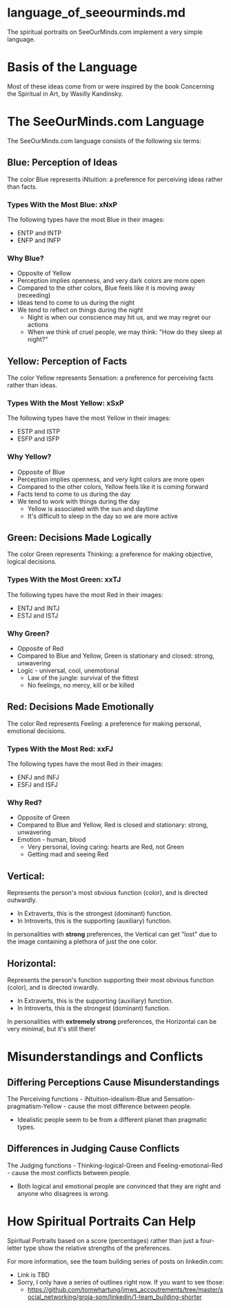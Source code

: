 
# language_of_seeourminds.md

The spiritual portraits on SeeOurMinds.com implement a very simple language.

# Basis of the Language

Most of these ideas come from or were inspired by the book Concerning the Spiritual in Art, by Wasilly Kandinsky.

# The SeeOurMinds.com Language

The SeeOurMinds.com language consists of the following six terms:

## Blue: Perception of Ideas

The color Blue represents iNtuition: a preference for perceiving ideas rather than facts.

### Types With the Most Blue: xNxP

The following types have the most Blue in their images:

- ENTP and INTP
- ENFP and INFP

### Why Blue?

- Opposite of Yellow
- Perception implies openness, and very dark colors are more open
- Compared to the other colors, Blue feels like it is moving away (receeding)
- Ideas tend to come to us during the night
- We tend to reflect on things during the night
  - Night is when our conscience may hit us, and we may regret our actions
  - When we think of cruel people, we may think: "How do they sleep at night?"

## Yellow: Perception of Facts

The color Yellow represents Sensation: a preference for perceiving facts rather than ideas.

### Types With the Most Yellow: xSxP

The following types have the most Yellow in their images:

- ESTP and ISTP
- ESFP and ISFP

### Why Yellow?

- Opposite of Blue
- Perception implies openness, and very light colors are more open
- Compared to the other colors, Yellow feels like it is coming forward
- Facts tend to come to us during the day
- We tend to work with things during the day
  - Yellow is associated with the sun and daytime
  - It's difficult to sleep in the day so we are more active

## Green: Decisions Made Logically

The color Green represents Thinking: a preference for making objective, logical decisions.

### Types With the Most Green: xxTJ

The following types have the most Red in their images:

- ENTJ and INTJ
- ESTJ and ISTJ

### Why Green?

- Opposite of Red
- Compared to Blue and Yellow, Green is stationary and closed: strong, unwavering
- Logic - universal, cool, unemotional
  - Law of the jungle: survival of the fittest
  - No feelings, no mercy, kill or be killed

## Red: Decisions Made Emotionally

The color Red represents Feeling: a preference for making personal, emotional decisions.

### Types With the Most Red: xxFJ

The following types have the most Red in their images:

- ENFJ and INFJ
- ESFJ and ISFJ

### Why Red?

- Opposite of Green
- Compared to Blue and Yellow, Red is closed and stationary: strong, unwavering
- Emotion - human, blood
  - Very personal, loving caring: hearts are Red, not Green
  - Getting mad and seeing Red

## Vertical:

Represents the person's most obvious function (color), and is directed outwardly.

- In Extraverts, this is the strongest (dominant) function.
- In Introverts, this is the supporting (auxiliary) function.

In personalities with **strong** preferences, the Vertical can get "lost" due to the image containing a plethora of just the one color.

## Horizontal:

Represents the person's function supporting their most obvious function (color), and is directed inwardly.

- In Extraverts, this is the supporting (auxiliary) function.
- In Introverts, this is the strongest (dominant) function.

In personalities with **extremely strong** preferences, the Horizontal can be very minimal, but it's still there!

# Misunderstandings and Conflicts

## Differing Perceptions Cause Misunderstandings

The Perceiving functions - iNtuition-idealism-Blue and Sensation-pragmatism-Yellow - cause the most difference between people.

- Idealistic people seem to be from a different planet than pragmatic types.

## Differences in Judging Cause Conflicts

The Judging functions - Thinking-logical-Green and Feeling-emotional-Red - cause the most conflicts between people.

- Both logical and emotional people are convinced that they are right and anyone who disagrees is wrong.

# How Spiritual Portraits Can Help

Spiritual Portraits based on a score (percentages) rather than just a four-letter type show the
relative strengths of the preferences.



For more information, see the team building series of posts on linkedin.com:

- Link is TBD
- Sorry, I only have a series of outlines right now.  If you want to see those:
  - https://github.com/tomwhartung/jmws_accoutrements/tree/master/social_networking/groja-som/linkedin/1-team_building-shorter

